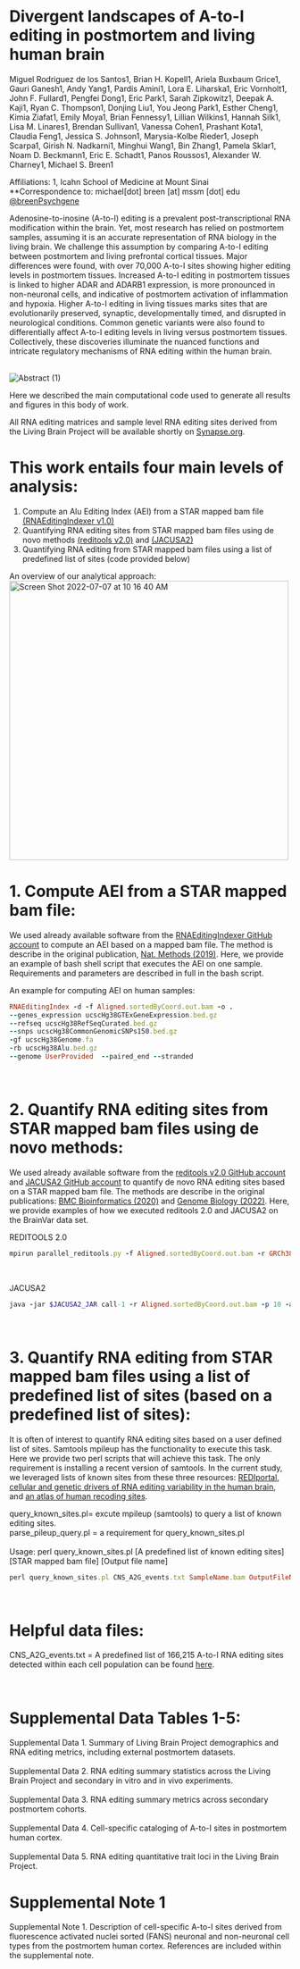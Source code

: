 # Divergent landscapes of A-to-I editing in postmortem and living human brain

Miguel Rodriguez de los Santos1, Brian H. Kopell1, Ariela Buxbaum Grice1, Gauri Ganesh1, Andy Yang1, Pardis Amini1, Lora E. Liharska1, Eric Vornholt1, John F. Fullard1, Pengfei Dong1, Eric Park1, Sarah Zipkowitz1, Deepak A. Kaji1, Ryan C. Thompson1, Donjing Liu1, You Jeong Park1, Esther Cheng1, Kimia Ziafat1, Emily Moya1, Brian Fennessy1, Lillian Wilkins1, Hannah Silk1, Lisa M. Linares1, Brendan Sullivan1, Vanessa Cohen1, Prashant Kota1, Claudia Feng1, Jessica S. Johnson1, Marysia-Kolbe Rieder1, Joseph Scarpa1, Girish N. Nadkarni1, Minghui Wang1, Bin Zhang1, Pamela Sklar1, Noam D. Beckmann1, Eric E. Schadt1, Panos Roussos1, Alexander W. Charney1, Michael S. Breen1

Affiliations: 1, Icahn School of Medicine at Mount Sinai<br /> 
**Correspondence to: michael[dot] breen [at] mssm [dot] edu<br /> 
[@breenPsychgene](https://twitter.com/breenPsychGene)<br /> 

Adenosine-to-inosine (A-to-I) editing is a prevalent post-transcriptional RNA modification within the brain. Yet, most research has relied on postmortem samples, assuming it is an accurate representation of RNA biology in the living brain. We challenge this assumption by comparing A-to-I editing between postmortem and living prefrontal cortical tissues. Major differences were found, with over 70,000 A-to-I sites showing higher editing levels in postmortem tissues. Increased A-to-I editing in postmortem tissues is linked to higher ADAR and ADARB1 expression, is more pronounced in non-neuronal cells, and indicative of postmortem activation of inflammation and hypoxia. Higher A-to-I editing in living tissues marks sites that are evolutionarily preserved, synaptic, developmentally timed, and disrupted in neurological conditions. Common genetic variants were also found to differentially affect A-to-I editing levels in living versus postmortem tissues. Collectively, these discoveries illuminate the nuanced functions and intricate regulatory mechanisms of RNA editing within the human brain. <br /> <br /> 

![Abstract (1)](https://github.com/BreenMS/Living-Brain/blob/main/Figure_1.png)

Here we described the main computational code used to generate all results and figures in this body of work.  

All RNA editing matrices and sample level RNA editing sites derived from the Living Brain Project will be available shortly on [Synapse.org](https://www.synapse.org/#!Synapse:syn26434508/files/).  

# This work entails four main levels of analysis:
1. Compute an Alu Editing Index (AEI) from a STAR mapped bam file  [(RNAEditingIndexer v1.0)](https://github.com/a2iEditing/RNAEditingIndexer)<br /> 
2. Quantifying RNA editing sites from STAR mapped bam files using de novo methods [(reditools v2.0)](https://github.com/tizianoflati/reditools2.0) and [(JACUSA2)](https://github.com/dieterich-lab/JACUSA2)<br /> 
3. Quantifying RNA editing from STAR mapped bam files using a list of predefined list of sites (code provided below)<br /> 

An overview of our analytical approach:<br /> 
<img width="500" alt="Screen Shot 2022-07-07 at 10 16 40 AM" src="https://github.com/BreenMS/Living-Brain/blob/main/WorkFlow.png">

# 1. Compute AEI from a STAR mapped bam file:
We used already available software from the [RNAEditingIndexer GitHub account](https://github.com/a2iEditing/RNAEditingIndexer) to compute an AEI based on a mapped bam file. The method is describe in the original publication, [Nat. Methods (2019)](https://pubmed.ncbi.nlm.nih.gov/31636457/). Here, we provide an example of bash shell script that executes the AEI on one sample. Requirements and parameters are described in full in the bash script.  <br /> 
 
An example for computing AEI on human samples:
```ruby
RNAEditingIndex -d -f Aligned.sortedByCoord.out.bam -o .
--genes_expression ucscHg38GTExGeneExpression.bed.gz
--refseq ucscHg38RefSeqCurated.bed.gz
--snps ucscHg38CommonGenomicSNPs150.bed.gz
-gf ucscHg38Genome.fa
-rb ucscHg38Alu.bed.gz
--genome UserProvided  --paired_end --stranded
```
<br />  


# 2. Quantify RNA editing sites from STAR mapped bam files using de novo methods:
We used already available software from the [reditools v2.0 GitHub account](https://github.com/tizianoflati/reditools2.0) and [JACUSA2 GitHub account](https://github.com/dieterich-lab/JACUSA2) to quantify de novo RNA editing sites based on a STAR mapped bam file. The methods are describe in the original publications: [BMC Bioinformatics (2020)](https://bmcbioinformatics.biomedcentral.com/articles/10.1186/s12859-020-03562-x) and [Genome Biology (2022)](https://genomebiology.biomedcentral.com/articles/10.1186/s13059-022-02676-0). Here, we provide examples of how we executed reditools 2.0 and JACUSA2 on the BrainVar data set. <br /> 

REDITOOLS 2.0
```ruby
mpirun parallel_reditools.py -f Aligned.sortedByCoord.out.bam -r GRCh38.chrom.fa -S -s 2 -ss 5 -mrl 50 -q 10 -bq 20 -C -T 2 -m homopolymeric_sites_hg38.txt -os 5 -Z GRCh38.chrom.fa.fai -G Aligned.sortedByCoord.out.bam.cov -D Aligned.sortedByCoord.out.bam_out
```
<br />  

JACUSA2
```ruby
java -jar $JACUSA2_JAR call-1 -r Aligned.sortedByCoord.out.bam -p 10 -a D,M,Y,E:file=hg38-blacklist.v2_sort.bed:type=BED -s -m 20 -R GRCh38.chrom.fa -P RF-FIRSTSTRAND
```
<br />  



# 3. Quantify RNA editing from STAR mapped bam files using a list of predefined list of sites (based on a predefined list of sites):
It is often of interest to quantify RNA editing sites based on a user defined list of sites. Samtools mpileup has the functionality to execute this task. Here we provide two perl scripts that will achieve this task. The only requirement is installing a recent version of samtools. In the current study, we leveraged lists of known sites from these three resources: [REDIportal](https://academic.oup.com/nar/article/49/D1/D1012/5940507), [cellular and genetic drivers of RNA editing variability in the human brain](https://www.nature.com/articles/s41467-022-30531-0), and [an atlas of human recoding sites](https://www.nature.com/articles/s41467-022-28841-4). <br /> 


query_known_sites.pl= excute mpileup (samtools) to query a list of known editing sites.<br />
parse_pileup_query.pl = a requirement for query_known_sites.pl<br />  
Usage: perl query_known_sites.pl [A predefined list of known editing sites] [STAR mapped bam file] [Output file name]
```ruby
perl query_known_sites.pl CNS_A2G_events.txt SampleName.bam OutputFileName.txt
```
<br />  

# Helpful data files:
CNS_A2G_events.txt = A predefined list of 166,215 A-to-I RNA editing sites detected within each cell population can be found [here](https://github.com/BreenMS/RNA-editing-in-CNS-cell-types).<br /> 

<br />  

# Supplemental Data Tables 1-5:
Supplemental Data 1. Summary of Living Brain Project demographics and RNA editing metrics, including external postmortem datasets. <br />  
Supplemental Data 2. RNA editing summary statistics across the Living Brain Project and secondary in vitro and in vivo experiments. <br />  
Supplemental Data 3. RNA editing summary metrics across secondary postmortem cohorts. <br />  
Supplemental Data 4. Cell-specific cataloging of A-to-I sites in postmortem human cortex. <br />  
Supplemental Data 5. RNA editing quantitative trait loci in the Living Brain Project. <br />  

# Supplemental Note 1
Supplemental Note 1. Description of cell-specific A-to-I sites derived from fluorescence activated nuclei sorted (FANS) neuronal and non-neuronal cell types from the postmortem human cortex. References are included within the supplemental note. <br />



